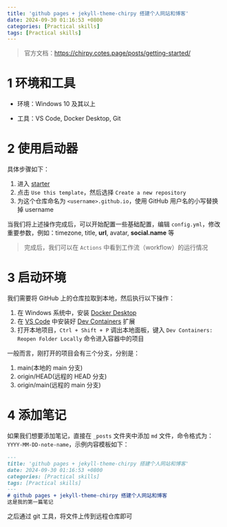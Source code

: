 ```yaml
---
title: 'github pages + jekyll-theme-chirpy 搭建个人网站和博客'
date: 2024-09-30 01:16:53 +0800
categories: [Practical skills]
tags: [Practical skills]
---
```

> 官方文档：https://chirpy.cotes.page/posts/getting-started/

# 1 环境和工具

- 环境：Windows 10 及其以上

- 工具：VS Code, Docker Desktop, Git



# 2 使用启动器

具体步骤如下：

1. 进入 [starter](https://github.com/cotes2020/chirpy-starter)
2. 点击 `Use this template`，然后选择 `Create a new repository`
3. 为这个仓库命名为 `<username>.github.io`，使用 GitHub 用户名的小写替换掉 username

当我们将上述操作完成后，可以开始配置一些基础配置，编辑 `config.yml`，修改重要参数，例如：timezone, title, **url**, avatar, **social.name** 等



> 完成后，我们可以在 `Actions` 中看到工作流（workflow）的运行情况



# 3 启动环境

我们需要将 GitHub 上的仓库拉取到本地，然后执行以下操作：

1. 在 Windows 系统中，安装 [Docker Desktop](https://www.docker.com/products/docker-desktop/)
2. 在 [VS Code](https://code.visualstudio.com/) 中安装好 [Dev Containers](https://marketplace.visualstudio.com/items?itemName=ms-vscode-remote.remote-containers) 扩展
3. 打开本地项目，`Ctrl + Shift + P` 调出本地面板，键入 `Dev Containers: Reopen Folder Locally` 命令进入容器中的项目

一般而言，刚打开的项目会有三个分支，分别是：

1. main(本地的 main 分支)
2. origin/HEAD(远程的 HEAD 分支)
3. origin/main(远程的 main 分支)



# 4 添加笔记

如果我们想要添加笔记，直接在 `_posts` 文件夹中添加 `md` 文件，命令格式为： `YYYY-MM-DD-note-name`，示例内容模板如下：

```markdown
---
title: 'github pages + jekyll-theme-chirpy 搭建个人网站和博客'
date: 2024-09-30 01:16:53 +0800
categories: [Practical skills]
tags: [Practical skills]
---
# github pages + jekyll-theme-chirpy 搭建个人网站和博客
这是我的第一篇笔记
```

之后通过 git 工具，将文件上传到远程仓库即可

